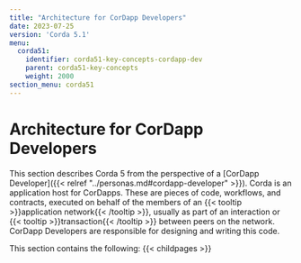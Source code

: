 ```yaml
---
title: "Architecture for CorDapp Developers"
date: 2023-07-25
version: 'Corda 5.1'
menu:
  corda51:
    identifier: corda51-key-concepts-cordapp-dev
    parent: corda51-key-concepts
    weight: 2000
section_menu: corda51
---
```


# Architecture for CorDapp Developers

This section describes Corda 5 from the perspective of a [CorDapp Developer]({{< relref "../personas.md#cordapp-developer" >}}). Corda is an application host for CorDapps. These are pieces of code, workflows, and contracts, executed on behalf of the members of an {{< tooltip >}}application network{{< /tooltip >}}, usually as part of an interaction or {{< tooltip >}}transaction{{< /tooltip >}} between peers on the network. CorDapp Developers are responsible for designing and writing this code.

This section contains the following:
{{< childpages >}}
